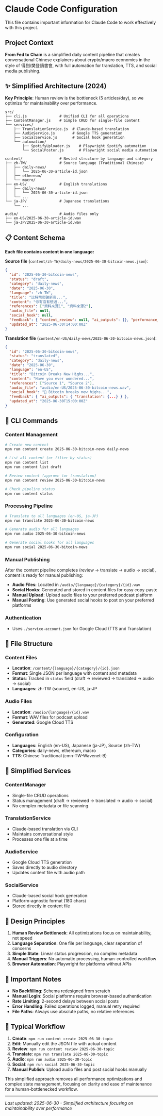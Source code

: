 # Claude Code Configuration

This file contains important information for Claude Code to work effectively with this project.

## Project Context

**From Fed to Chain** is a simplified daily content pipeline that creates conversational Chinese explainers about crypto/macro economics in the style of 得到/樊登讀書會, with full automation for translation, TTS, and social media publishing.

## ✨ Simplified Architecture (2024)

**Key Principle**: Human review is the bottleneck (5 articles/day), so we optimize for maintainability over performance.

```
src/
├── cli.js               # Unified CLI for all operations
├── ContentManager.js    # Simple CRUD for single-file content
└── services/
    ├── TranslationService.js  # Claude-based translation
    ├── AudioService.js        # Google TTS generation
    ├── SocialService.js       # Social hook generation
    └── automation/
        ├── SpotifyUploader.js    # Playwright Spotify automation
        └── SocialPoster.js       # Playwright social media automation

content/                 # Nested structure by language and category
├── zh-TW/               # Source language (Traditional Chinese)
│   ├── daily-news/
│   │   └── 2025-06-30-article-id.json
│   ├── ethereum/
│   └── macro/
├── en-US/               # English translations
│   ├── daily-news/
│   │   └── 2025-06-30-article-id.json
│   └── ...
└── ja-JP/               # Japanese translations
    └── ...

audio/                   # Audio files only
├── en-US/2025-06-30-article-id.wav
└── ja-JP/2025-06-30-article-id.wav
```

## 📋 Content Schema

**Each file contains content in one language:**

**Source file** (`content/zh-TW/daily-news/2025-06-30-bitcoin-news.json`):
```json
{
  "id": "2025-06-30-bitcoin-news",
  "status": "draft",
  "category": "daily-news", 
  "date": "2025-06-30",
  "language": "zh-TW",
  "title": "比特幣突破新高...",
  "content": "你有沒有想過...",
  "references": ["資料來源1", "資料來源2"],
  "audio_file": null,
  "social_hook": null,
  "feedback": { "content_review": null, "ai_outputs": {}, "performance_metrics": {} },
  "updated_at": "2025-06-30T14:00:00Z"
}
```

**Translation file** (`content/en-US/daily-news/2025-06-30-bitcoin-news.json`):
```json
{
  "id": "2025-06-30-bitcoin-news", 
  "status": "translated",
  "category": "daily-news",
  "date": "2025-06-30", 
  "language": "en-US",
  "title": "Bitcoin Breaks New Highs...",
  "content": "Have you ever wondered...",
  "references": ["Source 1", "Source 2"],
  "audio_file": "audio/en-US/2025-06-30-bitcoin-news.wav",
  "social_hook": "🚀 Bitcoin breaks new highs...",
  "feedback": { "ai_outputs": { "translation": {...} } },
  "updated_at": "2025-06-30T15:00:00Z"
}
```

## 🚀 CLI Commands

### Content Management
```bash
# Create new content
npm run content create 2025-06-30-bitcoin-news daily-news

# List all content (or filter by status)
npm run content list
npm run content list draft

# Review content (approve for translation)
npm run content review 2025-06-30-bitcoin-news

# Check pipeline status
npm run content status
```

### Processing Pipeline
```bash
# Translate to all languages (en-US, ja-JP)
npm run translate 2025-06-30-bitcoin-news

# Generate audio for all languages
npm run audio 2025-06-30-bitcoin-news

# Generate social hooks for all languages
npm run social 2025-06-30-bitcoin-news
```

### Manual Publishing
After the content pipeline completes (review → translate → audio → social), content is ready for manual publishing:

- **Audio Files**: Located in `/audio/{language}/{category}/{id}.wav`
- **Social Hooks**: Generated and stored in content files for easy copy-paste
- **Manual Upload**: Upload audio files to your preferred podcast platform
- **Manual Posting**: Use generated social hooks to post on your preferred platforms

### Authentication
- Uses `./service-account.json` for Google Cloud (TTS and Translation)

## 📁 File Structure

### Content Files
- **Location**: `/content/{language}/{category}/{id}.json`
- **Format**: Single JSON per language with content and metadata
- **Status**: Tracked in `status` field (draft → reviewed → translated → audio → social)
- **Languages**: zh-TW (source), en-US, ja-JP

### Audio Files
- **Location**: `/audio/{language}/{id}.wav`
- **Format**: WAV files for podcast upload
- **Generated**: Google Cloud TTS

### Configuration
- **Languages**: English (en-US), Japanese (ja-JP), Source (zh-TW)
- **Categories**: daily-news, ethereum, macro
- **TTS**: Chinese Traditional (cmn-TW-Wavenet-B)

## 🔧 Simplified Services

### ContentManager
- Single-file CRUD operations
- Status management (draft → reviewed → translated → audio → social)
- No complex metadata or file scanning

### TranslationService  
- Claude-based translation via CLI
- Maintains conversational style
- Processes one file at a time

### AudioService
- Google Cloud TTS generation
- Saves directly to audio directory
- Updates content file with audio path

### SocialService
- Claude-based social hook generation
- Platform-agnostic format (180 chars)
- Stored directly in content file

## 🎯 Design Principles

1. **Human Review Bottleneck**: All optimizations focus on maintainability, not speed
2. **Language Separation**: One file per language, clear separation of concerns
3. **Simple State**: Linear status progression, no complex metadata
4. **Manual Triggers**: No automatic processing, human-controlled workflow  
5. **Browser Automation**: Playwright for platforms without APIs

## 🚨 Important Notes

- **No Backfilling**: Schema redesigned from scratch
- **Manual Login**: Social platforms require browser-based authentication
- **Rate Limiting**: 2-second delays between social posts
- **Error Handling**: Failed operations logged, manual retry required
- **File Paths**: Always use absolute paths, no relative references

## 📖 Typical Workflow

1. **Create**: `npm run content create 2025-06-30-topic`
2. **Edit**: Manually edit the JSON file with actual content
3. **Review**: `npm run content review 2025-06-30-topic`
4. **Translate**: `npm run translate 2025-06-30-topic`
5. **Audio**: `npm run audio 2025-06-30-topic`
6. **Social**: `npm run social 2025-06-30-topic`
7. **Manual Publish**: Upload audio files and post social hooks manually

This simplified approach removes all performance optimizations and complex state management, focusing on clarity and ease of maintenance for a human-bottlenecked workflow.

---

_Last updated: 2025-06-30 - Simplified architecture focusing on maintainability over performance_